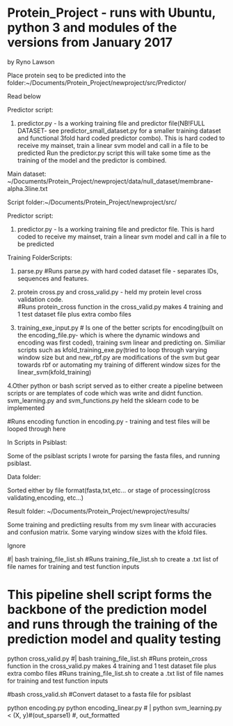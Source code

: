 # Protein_Project - runs with Ubuntu, python 3 and modules of the versions from January 2017 
by Ryno Lawson




Place protein seq to be predicted into the folder:~/Documents/Protein_Project/newproject/src/Predictor/

Read below

Predictor script:
1. predictor.py  - Is a working training file and predictor file(NB!FULL DATASET- see predictor_small_dataset.py for a smaller training dataset and functional 3fold hard coded predictor combo). This is hard coded to receive my mainset, train a linear svm model and call in a file to be predicted 
Run the predictor.py script this will take some time as the training of the model and the predictor is combined.



Main dataset:
~/Documents/Protein_Project/newproject/data/null_dataset/membrane-alpha.3line.txt



Script folder:~/Documents/Protein_Project/newproject/src/



Predictor script:
1. predictor.py  - Is a working training file and predictor file. This is hard coded to receive my mainset, train a linear svm model and call in a file to be predicted



Training FolderScripts:


1. parse.py    #Runs parse.py with hard coded dataset file - separates IDs, sequences and features.

2. protein cross.py and cross_valid.py - held my protein level cross validation code.  
#Runs protein_cross function in the cross_valid.py makes 4 training and 1 test dataset file plus extra combo files   

3. training_exe_input.py # Is one of the better scripts for encoding(built on the encoding_file.py- which is where the dynamic windows and encoding was first coded), training svm linear and predicting on. Similiar scripts such as kfold_training_exe.py(tried to loop through varying window size but  and new_rbf.py are modifications of the svm but gear towards rbf or automating my training of different window sizes for the linear_svm(kfold_training)

4.Other python or bash script served as to either create a pipeline between scripts or are templates of code which was write and didnt function. svm_learning.py and svm_functions.py held the sklearn code to be implemented 


#Runs encoding function in encoding.py - training and test files will be looped through here    

In Scripts in Psiblast:

Some of the psiblast scripts I wrote for parsing the fasta files, and running psiblast.

Data folder:

Sorted either by file format(fasta,txt,etc... or stage of processing(cross validating,encoding, etc...)


Result folder:
~/Documents/Protein_Project/newproject/results/

Some training and predictiing results from my svm linear with accuracies and confusion matrix. Some varying window sizes with the kfold files.



Ignore


#| bash training_file_list.sh 
#Runs training_file_list.sh to create a .txt list of file names for training and test function inputs



# This pipeline shell script forms the backbone of the prediction model and runs through the training of the prediction model and quality testing
   


python cross_valid.py #| bash training_file_list.sh  #Runs protein_cross function in the cross_valid.py makes 4 training and 1 test dataset file plus extra combo files   #Runs training_file_list.sh to create a .txt list of file names for training and test function inputs

#bash cross_valid.sh     #Convert dataset to a fasta file for psiblast

python encoding.py
python encoding_linear.py # | python svm_learning.py < (X, y)#(out_sparse1) #, out_formatted    



